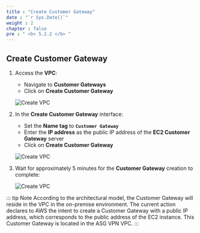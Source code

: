 ```yaml
---
title : "Create Customer Gateway"
date : "`r Sys.Date()`"
weight : 2
chapter : false
pre : " <b> 5.2.2 </b> "
---
```


## Create Customer Gateway

1. Access the **VPC**:
   - Navigate to **Customer Gateways**
   - Click on **Create Customer Gateway**

   ![Create VPC](/.images/12/0001.png?featherlight=false&width=90pc)

2. In the **Create Customer Gateway** interface:
   - Set the **Name tag** to **`Customer Gateway`**
   - Enter the **IP address** as the public IP address of the **EC2 Customer Gateway** server
   - Click on **Create Customer Gateway**

   ![Create VPC](/.images/12/0002.png?featherlight=false&width=90pc)

3. Wait for approximately 5 minutes for the **Customer Gateway** creation to complete:

   ![Create VPC](/.images/12/0003.png?featherlight=false&width=90pc)

::: tip Note
According to the architectural model, the Customer Gateway will reside in the VPC in the on-premise environment. The current action declares to AWS the intent to create a Customer Gateway with a public IP address, which corresponds to the public address of the EC2 instance. This Customer Gateway is located in the ASG VPN VPC.
:::
